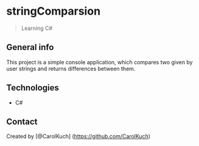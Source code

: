 # stringComparsion
> Learning C#
## General info
This project is a simple console application, which compares two given by user strings and returns differences between them.

## Technologies
* C#

## Contact
Created by [@CarolKuch] (https://github.com/CarolKuch)
